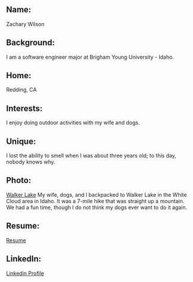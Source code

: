 ## Name:

Zachary Wilson

## Background:

I am a software engineer major at Brigham Young University - Idaho.

## Home: 

Redding, CA

## Interests: 

I enjoy doing outdoor activities with my wife and dogs.

## Unique: 

I lost the ability to smell when I was about three years old; to this day, nobody knows why.

## Photo: 

[Walker Lake]()
My wife, dogs, and I backpacked to Walker Lake in the White Cloud area in Idaho. It was a 7-mile hike that was straight up a mountain. We had a fun time, though I do not think my dogs ever want to do it again.

## Resume: 

[Resume](https://github.com/KrispySquid/cse397/blob/main/ZWilson%20Resume.pdf)

## LinkedIn: 

[Linkedin Profile](https://www.linkedin.com/in/zachary-wilson-113759276/)
